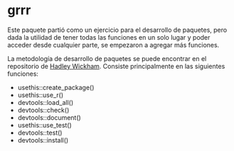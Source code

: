 # grrr
Este paquete partió como un ejercicio para el desarrollo de paquetes, pero dada la utilidad de tener todas las funciones en un solo lugar y poder acceder desde cualquier parte, se empezaron a agregar más funciones.

La metodología de desarrollo de paquetes se puede encontrar en el repositorio de [Hadley Wickham](https://github.com/hadley/pkg-dev "Package development tutorial"). Consiste principalmente en las siguientes funciones:

+ usethis::create_package()
+ usethis::use_r()
+ devtools::load_all()
+ devtools::check()
+ devtools::document()
+ usethis::use_test()
+ devtools::test()
+ devtools::install()
